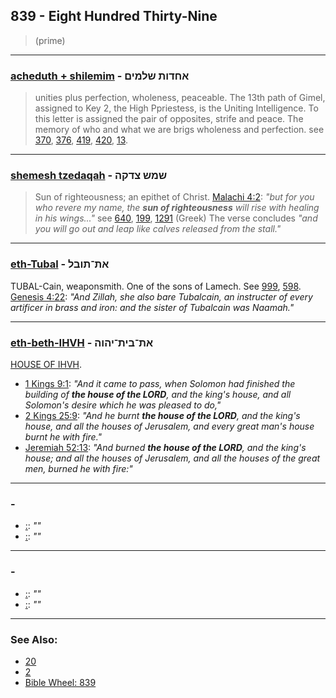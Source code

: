 ## 839 - Eight Hundred Thirty-Nine
> (prime)

---

### [acheduth + shilemim](/keys/AChDVTh.ShLMIM) - אחדות שלמים
> unities plus perfection, wholeness, peaceable. The 13th path of Gimel, assigned to Key 2, the High Ppriestess, is the Uniting Intelligence. To this letter is assigned the pair of opposites, strife and peace. The memory of who and what we are brigs wholeness and perfection. see [370](370), [376](376), [419](419), [420](420), [13](13).

---

### [shemesh tzedaqah](/keys/ShMSh.TzDQH) - שמש צדקה
> Sun of righteousness; an epithet of Christ. [Malachi 4:2](http://biblehub.com/malachi/4-2.htm): *"but for you who revere my name, the **sun of righteousness** will rise with healing in his wings..."* see [640](640), [199](199), [1291](1291) (Greek) The verse concludes *"and you will go out and leap like calves released from the stall."*

---

### [eth-Tubal](/keys/ATh-ThVBL) - את־תובל
TUBAL-Cain, weaponsmith. One of the sons of Lamech. See [999](999), [598](598). [Genesis 4:22](https://biblehub.com/genesis/4-22.htm): *"And Zillah, she also bare Tubalcain, an instructer of every artificer in brass and iron: and the sister of Tubalcain was Naamah."*

---

### [eth-beth-IHVH](/keys/ATh-BITh-IHVH) - את־בית־יהוה
[HOUSE OF IHVH](/keys/BITh-IHVH).

- [1 Kings 9:1](https://biblehub.com/interlinear/1_kings/9-1.htm): *"And it came to pass, when Solomon had finished the building of **the house of the LORD**, and the king's house, and all Solomon's desire which he was pleased to do,"*
- [2 Kings 25:9](https://biblehub.com/2_kings/25-9.htm): *"And he burnt **the house of the LORD**, and the king's house, and all the houses of Jerusalem, and every great man's house burnt he with fire."*
- [Jeremiah 52:13](https://biblehub.com/jeremiah/52-13.htm): *"And burned **the house of the LORD**, and the king's house; and all the houses of Jerusalem, and all the houses of the great men, burned he with fire:"*

---

### [](/keys/) - 
- [ :](https://biblehub.com//-.htm): *""*
- [ :](https://biblehub.com//-.htm): *""*

---

### [](/keys/) - 
- [ :](https://biblehub.com//-.htm): *""*
- [ :](https://biblehub.com//-.htm): *""*

---

### See Also:

- [20](20)
- [2](2)
- [Bible Wheel: 839](https://www.biblewheel.com//GR/GR_Database.php?SearchBy_Gematria=839)
